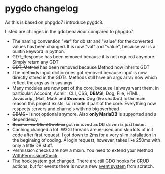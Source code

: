 # pygdo changelog

As this is based on phpgdo7 i introduce pygdo8.

Listed are changes in the gdo behaviour compared to phpgdo7.

- The naming convention "var" for db str and "value" for the converted values has been changed.
  It is now "val" and "value", because var is a builtin keyword in python.
- ~~GDT_Response~~ has been removed because it is not required anymore. Simply return any GDT
- ~~GDT_Method~~ has been removed because Method now inherits GDT
- The methods input dictionaries got removed because input is now directly stored in the GDTs.
  Methods still have an args array now which reflect the args as in sys.argv
- Many modules are now part of the core, because i always want them.
  in particular: Account, Admin, CLI, CSS, **DBMS**!, Dog, File, HTML, Javascript, Mail, Math and **Session**.
  Dog (the chatbot) is the main reason this project exists,
  so i made it part of the core.
  Everything now respects servers and channels with no big overhead
- ~~DBMS~~~ is not optional anymore. Also **only MariaDB** is supported and a dependency.
- ~~Session via ClientCookies~~ got removed as DB driven is just faster.
- Caching changed a lot. WSGI threads are re-used and skip lots of init code after first request.
  I got down to 2ms for a very slim installation in the beginning of coding.
  A login request, however, takes like 250ms with only a little DB stuff.
- Permission checks are now a mixin. You need to extend your Method
  [WithPermissionCheck](../gdo/base/WithPermissionCheck.py)
- The hook system got changed. There are still GDO hooks for CRUD actions,
  but for events there is now a new [event system](../gdo/base/Events.py) from scratch.
